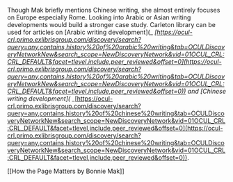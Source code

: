 Though Mak briefly mentions Chinese writing, she almost entirely focuses on Europe especially Rome. Looking into Arabic or Asian writing developments would build a stronger case study. Carleton library can be used for articles on [Arabic writing development](_ _[https://ocul-crl.primo.exlibrisgroup.com/discovery/search?query=any,contains,history%20of%20arabic%20writing&tab=OCULDiscoveryNetworkNew&search_scope=NewDiscoveryNetwork&vid=01OCUL_CRL:CRL_DEFAULT&facet=tlevel,include,peer_reviewed&offset=0](https://ocul-crl.primo.exlibrisgroup.com/discovery/search?query=any,contains,history%20of%20arabic%20writing&tab=OCULDiscoveryNetworkNew&search_scope=NewDiscoveryNetwork&vid=01OCUL_CRL:CRL_DEFAULT&facet=tlevel,include,peer_reviewed&offset=0)) and [Chinese writing development](_ _[https://ocul-crl.primo.exlibrisgroup.com/discovery/search?query=any,contains,history%20of%20chinese%20writing&tab=OCULDiscoveryNetworkNew&search_scope=NewDiscoveryNetwork&vid=01OCUL_CRL:CRL_DEFAULT&facet=tlevel,include,peer_reviewed&offset=0](https://ocul-crl.primo.exlibrisgroup.com/discovery/search?query=any,contains,history%20of%20chinese%20writing&tab=OCULDiscoveryNetworkNew&search_scope=NewDiscoveryNetwork&vid=01OCUL_CRL:CRL_DEFAULT&facet=tlevel,include,peer_reviewed&offset=0)).

[[How the Page Matters by Bonnie Mak]]